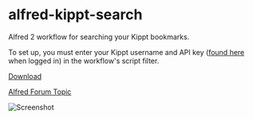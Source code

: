 alfred-kippt-search
================================

Alfred 2 workflow for searching your Kippt bookmarks.

To set up, you must enter your Kippt username and API key ([found here](https://kippt.com/developers/#apikey) when logged in) in the workflow's script filter.

[Download](https://raw.github.com/mwaterfall/alfred-kippt-search/master/kippt-search.alfredworkflow)

[Alfred Forum Topic](http://www.alfredforum.com/topic/1890-kippt-search-search-your-bookmarks-on-kippt/)

![Screenshot](https://raw.github.com/mwaterfall/alfred-kippt-search/master/screenshot_1.png)
